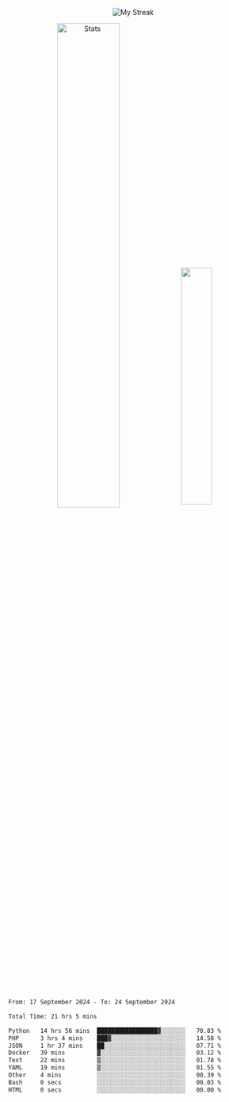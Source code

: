 <p align="center">
<picture>
  <source media="(prefers-color-scheme: dark)" srcset="http://github-readme-streak-stats.herokuapp.com?user=semolik&theme=dark&hide_border=true&background=DD272700">
  <img alt="My Streak" src="http://github-readme-streak-stats.herokuapp.com?user=semolik&hide_border=true">
</picture>
</p>
<div align="center">
  <picture>
    <source media="(prefers-color-scheme: dark)" srcset="https://github-readme-stats.vercel.app/api?username=semolik&show_icons=true&bg_color=DD272700&hide_border=true&theme=dark">
        <img alt="Stats" src="https://github-readme-stats.vercel.app/api?username=semolik&show_icons=true&bg_color=DD272700&hide_border=true" width="50%" >
  </picture>
  <sup>
  <picture>
  <source media="(prefers-color-scheme: dark)" srcset="https://github-readme-stats.vercel.app/api/top-langs/?username=semolik&layout=compact&hide_border=true&bg_color=DD272700&theme=dark">
  <img src="https://github-readme-stats.vercel.app/api/top-langs/?username=semolik&layout=compact&hide_border=true" width="35%" />
  </picture>
  </sup>
</div>
<!--START_SECTION:waka-->

```txt
From: 17 September 2024 - To: 24 September 2024

Total Time: 21 hrs 5 mins

Python   14 hrs 56 mins  █████████████████▓░░░░░░░   70.83 %
PHP      3 hrs 4 mins    ███▓░░░░░░░░░░░░░░░░░░░░░   14.58 %
JSON     1 hr 37 mins    ██░░░░░░░░░░░░░░░░░░░░░░░   07.71 %
Docker   39 mins         ▓░░░░░░░░░░░░░░░░░░░░░░░░   03.12 %
Text     22 mins         ▒░░░░░░░░░░░░░░░░░░░░░░░░   01.78 %
YAML     19 mins         ▒░░░░░░░░░░░░░░░░░░░░░░░░   01.55 %
Other    4 mins          ░░░░░░░░░░░░░░░░░░░░░░░░░   00.39 %
Bash     0 secs          ░░░░░░░░░░░░░░░░░░░░░░░░░   00.03 %
HTML     0 secs          ░░░░░░░░░░░░░░░░░░░░░░░░░   00.00 %
```

<!--END_SECTION:waka-->

